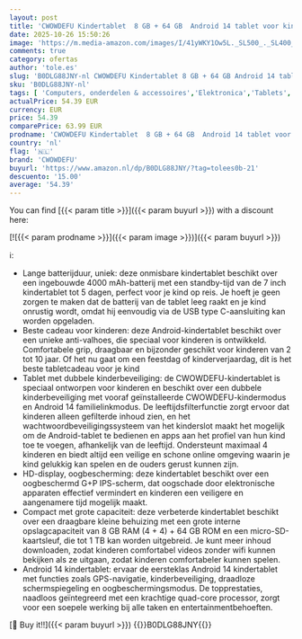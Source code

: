```yaml
---
layout: post
title: 'CWOWDEFU Kindertablet  8 GB + 64 GB  Android 14 tablet voor kinderen 7 inch Pro  leertablet voor peuters met hoes  4000 mAh/kinderbeveiliging/dubbele camera  FM/GPS/OTG/leuk cadeau voor kinderen  roze'
date: 2025-10-26 15:50:26
image: 'https://m.media-amazon.com/images/I/41yWKY1Ow5L._SL500_._SL400_.jpg'
comments: true
category: ofertas
author: 'tole.es'
slug: 'B0DLG88JNY-nl CWOWDEFU Kindertablet 8 GB + 64 GB Android 14 tablet voor...'
sku: 'B0DLG88JNY-nl'
tags: [ 'Computers, onderdelen & accessoires','Elektronica','Tablets','cwowdefu','🇳🇱', ]
actualPrice: 54.39 EUR
currency: EUR
price: 54.39
comparePrice: 63.99 EUR
prodname: 'CWOWDEFU Kindertablet  8 GB + 64 GB  Android 14 tablet voor kinderen 7 inch Pro  leertablet voor peuters met hoes  4000 mAh/kinderbeveiliging/dubbele camera  FM/GPS/OTG/leuk cadeau voor kinderen  roze'
country: 'nl'
flag: '🇳🇱'
brand: 'CWOWDEFU'
buyurl: 'https://www.amazon.nl/dp/B0DLG88JNY/?tag=tolees0b-21'
descuento: '15.00'
average: '54.39'
---
```


You can find [{{< param title >}}]({{< param buyurl >}}) with a discount here:

[![{{< param prodname >}}]({{< param image >}})]({{< param buyurl >}})

ℹ️:

- Lange batterijduur, uniek: deze onmisbare kindertablet beschikt over een ingebouwde 4000 mAh-batterij met een standby-tijd van de 7 inch kindertablet tot 5 dagen, perfect voor je kind op reis. Je hoeft je geen zorgen te maken dat de batterij van de tablet leeg raakt en je kind onrustig wordt, omdat hij eenvoudig via de USB type C-aansluiting kan worden opgeladen.
- Beste cadeau voor kinderen: deze Android-kindertablet beschikt over een unieke anti-valhoes, die speciaal voor kinderen is ontwikkeld. Comfortabele grip, draagbaar en bijzonder geschikt voor kinderen van 2 tot 10 jaar. Of het nu gaat om een feestdag of kinderverjaardag, dit is het beste tabletcadeau voor je kind
- Tablet met dubbele kinderbeveiliging: de CWOWDEFU-kindertablet is speciaal ontworpen voor kinderen en beschikt over een dubbele kinderbeveiliging met vooraf geïnstalleerde CWOWDEFU-kindermodus en Android 14 familielinkmodus. De leeftijdsfilterfunctie zorgt ervoor dat kinderen alleen gefilterde inhoud zien, en het wachtwoordbeveiligingssysteem van het kinderslot maakt het mogelijk om de Android-tablet te bedienen en apps aan het profiel van hun kind toe te voegen, afhankelijk van de leeftijd. Ondersteunt maximaal 4 kinderen en biedt altijd een veilige en schone online omgeving waarin je kind gelukkig kan spelen en de ouders gerust kunnen zijn.
- HD-display, oogbescherming: deze kindertablet beschikt over een oogbeschermd G+P IPS-scherm, dat oogschade door elektronische apparaten effectief vermindert en kinderen een veiligere en aangenamere tijd mogelijk maakt.
- Compact met grote capaciteit: deze verbeterde kindertablet beschikt over een draagbare kleine behuizing met een grote interne opslagcapaciteit van 8 GB RAM (4 + 4) + 64 GB ROM en een micro-SD-kaartsleuf, die tot 1 TB kan worden uitgebreid. Je kunt meer inhoud downloaden, zodat kinderen comfortabel videos zonder wifi kunnen bekijken als ze uitgaan, zodat kinderen comfortabeler kunnen spelen.
- Android 14 kindertablet: ervaar de eersteklas Android 14 kindertablet met functies zoals GPS-navigatie, kinderbeveiliging, draadloze schermspiegeling en oogbeschermingsmodus. De topprestaties, naadloos geïntegreerd met een krachtige quad-core processor, zorgt voor een soepele werking bij alle taken en entertainmentbehoeften.

[🛒 Buy it!!]({{< param buyurl >}})
{{<world>}}B0DLG88JNY{{</world>}}
